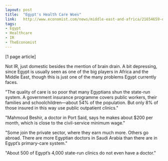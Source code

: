 ```yaml
---
layout: post
title:  "Egypt's Health Care Woes"
link:   http://www.economist.com/news/middle-east-and-africa/21654659-dirty-sheets-and-stray-cats
tags:
- Egypt
- Healthcare
- IR
- TheEconomist
---
```


[1 page article]

Not IR, just domestic besides the mention of brain drain.  A bit depressing, since Egypt is usually seen as one of the big players in Africa and the Middle East, though this is just one of the many problems Egypt currently faces.

"The quality of care is so poor that many Egyptians shun the state-run system. A government insurance programme covers public workers, their families and schoolchildren—about 54% of the population. But only 8% of those insured in this way use public outpatient clinics."

"Mahmoud Beshir, a doctor in Port Said, says he makes about $200 per month, which is close to the civil-service minimum wage."
 
"Some join the private sector, where they earn much more. Others go abroad. There are more Egyptian doctors in Saudi Arabia than there are in Egypt’s primary-care system."

"About 500 of Egypt’s 4,000 state-run clinics do not even have a doctor."